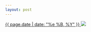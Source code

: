 ```yaml
---
layout: post
---
```


<p>
  <a href="/213">
    <time>{{ page.date | date: "%e %B, %Y" }}</time>
  </a>
  <a href="/213"><img src="{{ site.assets_url }}/213.jpg"/></a>
</p>
